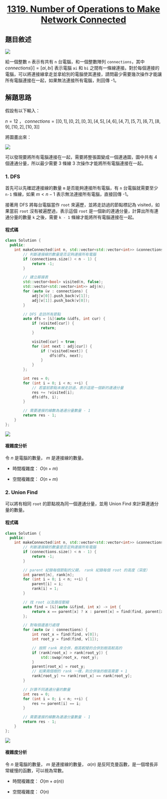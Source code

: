 # <center> [1319. Number of Operations to Make Network Connected](https://leetcode.com/problems/number-of-operations-to-make-network-connected/description/) </center>

## 題目敘述

[![](https://i.imgur.com/VjFQOMl.png)](https://i.imgur.com/VjFQOMl.png)

給一個整數 `n` 表示有共有 `n` 台電腦，和一個整數陣列 `connections`，其中 $connections[i] = [ai, bi]$ 表示電腦 `ai` 和 `bi` 之間有一條線連接。對於每個連接的電腦，可以將連接線拿走並拿給別的電腦使其連接，請問最少需要幾次操作才能讓所有電腦連接在一起，如果無法連接所有電腦，則回傳 -1。

## 解題思路

假設有以下輸入：

$n = 12$ ， $connections = [[0, 1], [0, 2], [0, 3], [4, 5], [4, 6], [4, 7], [5, 7], [6, 7], [8, 9], [10, 2], [10, 3]]$

將圖畫出來：

[![](https://i.imgur.com/mbvua1W.png)](https://i.imgur.com/mbvua1W.png)

可以發現要將所有電腦連接在一起，需要將整張圖變成一個連通圖，圖中共有 4 個連通分量，所以最少需要 3 條線 3 次操作才能將所有電腦連接在一起。

### 1. DFS

首先可以先確認連接線的數量 `m` 是否能夠連接所有電腦，有 `n` 台電腦就需要至少 `n-1` 條線，如果 $m < n - 1$ 表示無法連接所有電腦，直接回傳 -1。

接著用 DFS 將每台電腦當作 `root` 來遍歷，並將走訪過的節點標記為 visited，如果當前 `root` 沒有被遍歷過，表示這個 `root` 是一個新的連通分量，計算出所有連通分量的數量 `k` 之後，需要 `k - 1` 條線才能將所有電腦連接在一起。

#### 程式碼

```cpp {.line-numbers}
class Solution {
  public:
    int makeConnected(int n, std::vector<std::vector<int>> &connections) {
        // 判斷連接線的數量是否足夠連接所有電腦
        if (connections.size() < n - 1) {
            return -1;
        }

        // 建立鄰接表
        std::vector<bool> visited(n, false);
        std::vector<std::vector<int>> adj(n);
        for (auto &v : connections) {
            adj[v[0]].push_back(v[1]);
            adj[v[1]].push_back(v[0]);
        }

        // DFS 走訪所有節點
        auto dfs = [&](auto &&dfs, int cur) {
            if (visited[cur]) {
                return;
            }

            visited[cur] = true;
            for (int next : adj[cur]) {
                if (!visited[next]) {
                    dfs(dfs, next);
                }
            }
        };

        int res = 0;
        for (int i = 0; i < n; ++i) {
            // 若當前節點未被走訪過，表示這是一個新的連通分量
            res += !visited[i];
            dfs(dfs, i);
        }

        // 需要連接的線數為連通分量數量 - 1
        return res - 1;
    }
};
```

[![](https://i.imgur.com/x0nwWL4.png)](https://i.imgur.com/x0nwWL4.png)

#### 複雜度分析

令 $n$ 是電腦的數量， $m$ 是連接線的數量。

- 時間複雜度： $O(n + m)$

- 空間複雜度： $O(n + m)$

### 2. Union Find

可以將有相同 `root` 的節點視為同一個連通分量，並用 Union Find 來計算連通分量的數量。

#### 程式碼

```cpp {.line-numbers}
class Solution {
  public:
    int makeConnected(int n, std::vector<std::vector<int>> &connections) {
        // 判斷連接線的數量是否足夠連接所有電腦
        if (connections.size() < n - 1) {
            return -1;
        }

        // parent 紀錄每個節點的父親， rank 紀錄每個 root 的高度（深度）
        int parent[n], rank[n];
        for (int i = 0; i < n; ++i) {
            parent[i] = i;
            rank[i] = 1;
        }

        // 找 root 以及路徑壓縮
        auto find = [&](auto &&find, int x) -> int {
            return x == parent[x] ? x : parent[x] = find(find, parent[x]);
        };

        // 對每個邊進行處理
        for (auto &v : connections) {
            int root_x = find(find, v[0]);
            int root_y = find(find, v[1]);

            // 按照 rank 來合併，樹高較矮的合併到樹高較高的
            if (rank[root_x] > rank[root_y]) {
                std::swap(root_x, root_y);
            }
            parent[root_x] = root_y;
            // 如果兩個樹的 rank 一樣，則合併後的樹高需要 + 1
            rank[root_y] += rank[root_x] == rank[root_y];
        }

        // 計算不同連通分量的數量
        int res = 0;
        for (int i = 0; i < n; ++i) {
            res += parent[i] == i;
        }

        // 需要連接的線數為連通分量數量 - 1
        return res - 1;
    }
};
```

[![](https://i.imgur.com/UNW1rK8.png)](https://i.imgur.com/UNW1rK8.png)

#### 複雜度分析

令 $n$ 是電腦的數量， $m$ 是連接線的數量， $\alpha(n)$ 是反阿克曼函數，是一個增長非常緩慢的函數，可以視為常數。

- 時間複雜度： $O(m + \alpha(n))$

- 空間複雜度： $O(n)$
